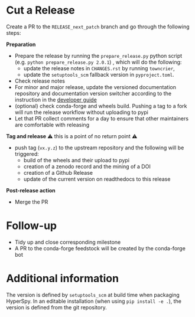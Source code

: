 
Cut a Release
=============

Create a PR to the `RELEASE_next_patch` branch and go through the following steps:

**Preparation**
- Prepare the release by running the `prepare_release.py` python script (e.g. `python prepare_release.py 2.0.1`) , which will do the following:
  - update the release notes in `CHANGES.rst` by running `towncrier`,
  - update the `setuptools_scm` fallback version in `pyproject.toml`.
- Check release notes
- For minor and major release, update the versioned documentation repository and documentation version switcher according to the instruction in the [developer guide](https://hyperspy.org/hyperspy-doc/current/dev_guide/writing_docs.html#hosting-versioned-documentation)
- (optional) check conda-forge and wheels build. Pushing a tag to a fork will run the release workflow without uploading to pypi
- Let that PR collect comments for a day to ensure that other maintainers are comfortable with releasing

**Tag and release**
:warning: this is a point of no return point :warning:
- push tag (`vx.y.z`) to the upstream repository and the following will be triggered:
  - build of the wheels and their upload to pypi
  - creation of a zenodo record and the mining of a DOI
  - creation of a Github Release
  - update of the current version on readthedocs to this release

**Post-release action**
- Merge the PR


Follow-up
=========

- Tidy up and close corresponding milestone
- A PR to the conda-forge feedstock will be created by the conda-forge bot

Additional information
======================

The version is defined by ``setuptools_scm`` at build time when packaging HyperSpy. In an editable installation (when using ``pip install -e .``), the version is defined from the
git repository.